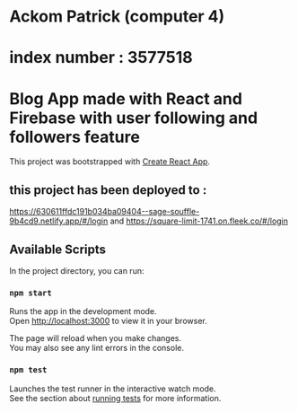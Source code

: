 # Ackom Patrick (computer 4)
# index number : 3577518

# Blog App made with React and Firebase with user following and followers feature

This project was bootstrapped with [Create React App](https://github.com/facebook/create-react-app).

## this project has been deployed to :
https://630611ffdc191b034ba09404--sage-souffle-9b4cd9.netlify.app/#/login
and
https://square-limit-1741.on.fleek.co/#/login


## Available Scripts

In the project directory, you can run:

### `npm start`

Runs the app in the development mode.\
Open [http://localhost:3000](http://localhost:3000) to view it in your browser.

The page will reload when you make changes.\
You may also see any lint errors in the console.

### `npm test`

Launches the test runner in the interactive watch mode.\
See the section about [running tests](https://facebook.github.io/create-react-app/docs/running-tests) for more information.

